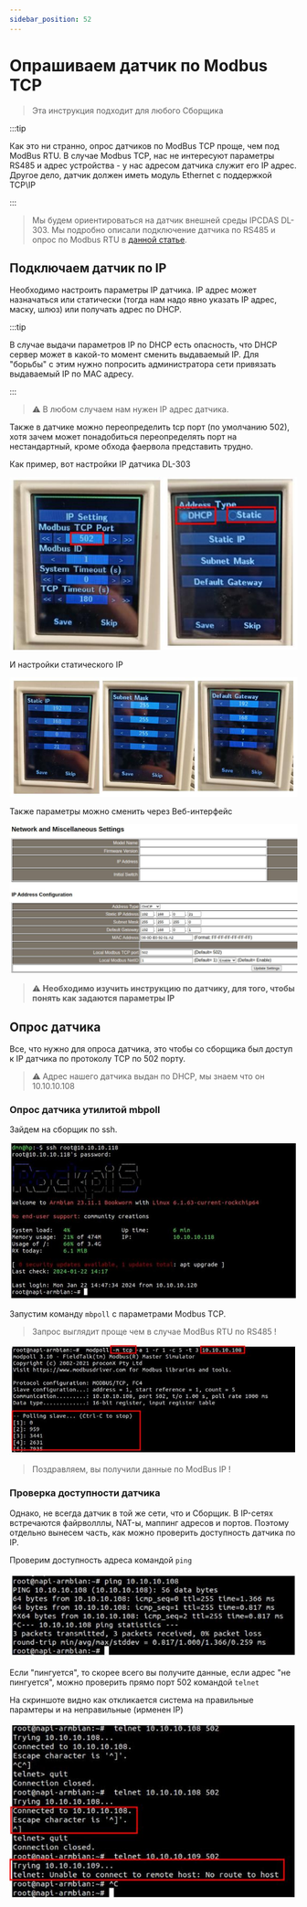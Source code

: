 ```yaml
---
sidebar_position: 52
---
```


# Опрашиваем датчик по Modbus TCP

> Эта инструкция подходит для любого Сборщика

:::tip 

Как это ни странно, опрос датчиков по ModBus TCP проще, чем под ModBus RTU. В случае Modbus TCP, нас не интересуют параметры RS485 и адрес устройства -  у нас адресом датчика служит его IP адрес. Другое дело, датчик должен иметь модуль Ethernet c поддержкой TCP\IP

:::

>Мы будем ориентироваться на датчик внешней среды IPCDAS DL-303. Мы подробно описали подключение датчика по RS485 и опрос по Modbus RTU в [данной статье](connect-rs485). 

## Подключаем датчик по IP

Необходимо настроить параметры IP датчика. IP адрес может назначаться или статически (тогда нам надо явно указать IP адрес, маску, шлюз) или получать адрес по DHCP. 

:::tip

В случае выдачи параметров IP по DHCP есть опасность, что DHCP сервер может в какой-то момент сменить выдаваемый IP. Для "борьбы" с этим нужно попросить администратора сети привязать выдаваемый IP по MAC адресу.

:::

>:warning: В любом случаем нам нужен IP адрес датчика.

Также в датчике можно переопределить tcp порт (по умолчанию 502), хотя зачем может понадобиться переопределять порт на нестандартный, кроме обхода фаервола представить трудно.

Как пример, вот настройки IP датчика DL-303

![modbus tcp](img-modbustcp/dl-303-1.jpg)

И настройки статического IP

![modbus tcp](img-modbustcp/dl-303-2.jpg)

Также параметры можно сменить через Веб-интерфейс

![modbus tcp](img-modbustcp/dl-303-3.jpg)

>:warning: **Необходимо изучить инструкцию по датчику, для того, чтобы понять как задаются параметры IP**

## Опрос датчика 

Все, что нужно для опроса датчика, это чтобы со сборщика был доступ к IP датчика по протоколу TCP по 502 порту.

>:warning: Адрес нашего датчика выдан по DHCP, мы знаем что он 10.10.10.108

### Опрос датчика утилитой mbpoll

Зайдем на сборщик по ssh.

![modbus tcp](img-rs485/term1.jpg)


Запустим команду `mbpoll` с параметрами Modbus TCP. 

> Запрос выглядит проще чем в случае ModBus RTU по RS485 !

![modbus tcp](img-modbustcp/term-3.jpg)

> Поздравляем, вы получили данные по ModBus IP !

### Проверка доступности датчика 

Однако, не всегда датчик в той же сети, что и Сборщик. В IP-сетях встречаются файрволллы, NAT-ы, маппинг адресов и портов. Поэтому отдельно вынесем часть, как можно проверить доступность датчика по IP.

Проверим доступность адреса командой `ping`

![modbus tcp](img-modbustcp/term-1.jpg)

Если "пингуется", то скорее всего вы получите данные, если адрес "не пингуется", можно проверить прямо порт 502 командой `telnet`

На скриншоте видно как откликается система на правильные парамтеры и на неправильные (иpменен IP)

![modbus tcp](img-modbustcp/term-2.jpg)





